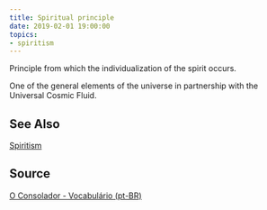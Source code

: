 ```yaml
---
title: Spiritual principle
date: 2019-02-01 19:00:00
topics:
- spiritism
---
```


Principle from which the individualization of the spirit occurs. 

One of the general elements of the universe in partnership with the Universal Cosmic Fluid.


## See Also
[Spiritism](/spiritism)  

## Source
[O Consolador - Vocabulário (pt-BR)](http://www.oconsolador.com.br/linkfixo/vocabulario/principal.html)

